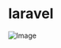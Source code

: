 # laravel
![Image](https://github.com/user-attachments/assets/fa1fbffc-ad26-4f97-ba48-dc2a8a2a8bb1)
